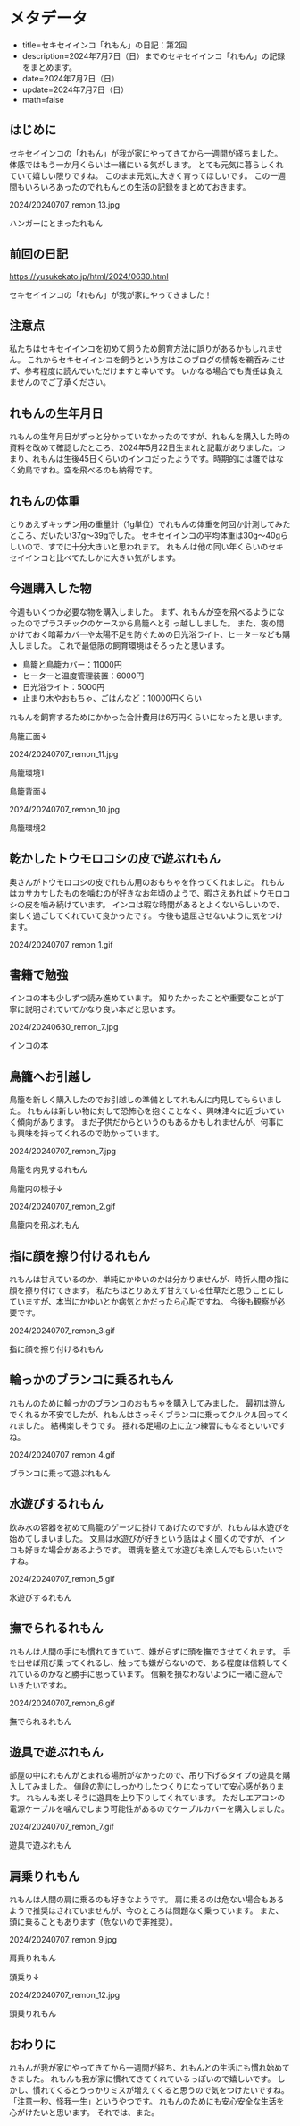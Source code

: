 # メタデータ
- title=セキセイインコ「れもん」の日記：第2回
- description=2024年7月7日（日）までのセキセイインコ「れもん」の記録をまとめます。
- date=2024年7月7日（日）
- update=2024年7月7日（日）
- math=false

## はじめに
セキセイインコの「れもん」が我が家にやってきてから一週間が経ちました。
体感ではもう一か月くらいは一緒にいる気がします。
とても元気に暮らしくれていて嬉しい限りですね。
このまま元気に大きく育ってほしいです。
この一週間もいろいろあったのでれもんとの生活の記録をまとめておきます。

2024/20240707_remon_13.jpg

ハンガーにとまったれもん

## 前回の日記
https://yusukekato.jp/html/2024/0630.html

セキセイインコの「れもん」が我が家にやってきました！

## 注意点
私たちはセキセイインコを初めて飼うため飼育方法に誤りがあるかもしれません。
これからセキセイインコを飼うという方はこのブログの情報を鵜呑みにせず、参考程度に読んでいただけますと幸いです。
いかなる場合でも責任は負えませんのでご了承ください。

## れもんの生年月日
れもんの生年月日がずっと分かっていなかったのですが、れもんを購入した時の資料を改めて確認したところ、2024年5月22日生まれと記載がありました。つまり、れもんは生後45日くらいのインコだったようです。時期的には雛ではなく幼鳥ですね。空を飛べるのも納得です。

## れもんの体重
とりあえずキッチン用の重量計（1g単位）でれもんの体重を何回か計測してみたところ、だいたい37g～39gでした。
セキセイインコの平均体重は30g～40gらしいので、すでに十分大きいと思われます。
れもんは他の同い年くらいのセキセイインコと比べてたしかに大きい気がします。

## 今週購入した物
今週もいくつか必要な物を購入しました。
まず、れもんが空を飛べるようになったのでプラスチックのケースから鳥籠へと引っ越ししました。
また、夜の間かけておく暗幕カバーや太陽不足を防ぐための日光浴ライト、ヒーターなども購入しました。
これで最低限の飼育環境はそろったと思います。

- 鳥籠と鳥籠カバー：11000円
- ヒーターと温度管理装置：6000円
- 日光浴ライト：5000円
- 止まり木やおもちゃ、ごはんなど：10000円くらい

れもんを飼育するためにかかった合計費用は6万円くらいになったと思います。

鳥籠正面↓

2024/20240707_remon_11.jpg

鳥籠環境1

鳥籠背面↓

2024/20240707_remon_10.jpg

鳥籠環境2

## 乾かしたトウモロコシの皮で遊ぶれもん
奥さんがトウモロコシの皮でれもん用のおもちゃを作ってくれました。
れもんはカサカサしたものを噛むのが好きなお年頃のようで、暇さえあればトウモロコシの皮を噛み続けています。
インコは暇な時間があるとよくないらしいので、楽しく過ごしてくれていて良かったです。
今後も退屈させないように気をつけます。

2024/20240707_remon_1.gif

## 書籍で勉強
インコの本も少しずつ読み進めています。
知りたかったことや重要なことが丁寧に説明されていてかなり良い本だと思います。

2024/20240630_remon_7.jpg

インコの本

## 鳥籠へお引越し
鳥籠を新しく購入したのでお引越しの準備としてれもんに内見してもらいました。
れもんは新しい物に対して恐怖心を抱くことなく、興味津々に近づいていく傾向があります。
まだ子供だからというのもあるかもしれませんが、何事にも興味を持ってくれるので助かっています。

2024/20240707_remon_7.jpg

鳥籠を内見するれもん

鳥籠内の様子↓

2024/20240707_remon_2.gif

鳥籠内を飛ぶれもん

## 指に顔を擦り付けるれもん
れもんは甘えているのか、単純にかゆいのかは分かりませんが、時折人間の指に顔を擦り付けてきます。
私たちはとりあえず甘えている仕草だと思うことにしていますが、本当にかゆいとか病気とかだったら心配ですね。
今後も観察が必要です。

2024/20240707_remon_3.gif

指に顔を擦り付けるれもん

## 輪っかのブランコに乗るれもん
れもんのために輪っかのブランコのおもちゃを購入してみました。
最初は遊んでくれるか不安でしたが、れもんはさっそくブランコに乗ってクルクル回ってくれました。
結構楽しそうです。
揺れる足場の上に立つ練習にもなるといいですね。

2024/20240707_remon_4.gif

ブランコに乗って遊ぶれもん

## 水遊びするれもん
飲み水の容器を初めて鳥籠のゲージに掛けてあげたのですが、れもんは水遊びを始めてしまいました。
文鳥は水遊びが好きという話はよく聞くのですが、インコも好きな場合があるようです。
環境を整えて水遊びも楽しんでもらいたいですね。

2024/20240707_remon_5.gif

水遊びするれもん

## 撫でられるれもん
れもんは人間の手にも慣れてきていて、嫌がらずに頭を撫でさせてくれます。
手を出せば飛び乗ってくれるし、触っても嫌がらないので、ある程度は信頼してくれているのかなと勝手に思っています。
信頼を損なわないように一緒に遊んでいきたいですね。

2024/20240707_remon_6.gif

撫でられるれもん

## 遊具で遊ぶれもん
部屋の中にれもんがとまれる場所がなかったので、吊り下げるタイプの遊具を購入してみました。
値段の割にしっかりしたつくりになっていて安心感があります。
れもんも楽しそうに遊具を上り下りしてくれています。
ただしエアコンの電源ケーブルを噛んでしまう可能性があるのでケーブルカバーを購入しました。

2024/20240707_remon_7.gif

遊具で遊ぶれもん

## 肩乗りれもん
れもんは人間の肩に乗るのも好きなようです。
肩に乗るのは危ない場合もあるようで推奨はされていませんが、今のところは問題なく乗っています。
また、頭に乗ることもあります（危ないので非推奨）。

2024/20240707_remon_9.jpg

肩乗りれもん

頭乗り↓

2024/20240707_remon_12.jpg

頭乗りれもん

## おわりに
れもんが我が家にやってきてから一週間が経ち、れもんとの生活にも慣れ始めてきました。
れもんも我が家に慣れてきてくれているっぽいので嬉しいです。
しかし、慣れてくるとうっかりミスが増えてくると思うので気をつけたいですね。
「注意一秒、怪我一生」というやつです。
れもんのためにも安心安全な生活を心がけたいと思います。
それでは、また。

